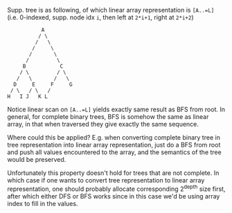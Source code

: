 Supp. tree is as following, of which linear array representation is `[A..=L]` (i.e. 0-indexed, supp. node idx `i`, then left at `2*i+1`, right at `2*i+2`)
```
           A
          / \
         /   \
        /     \
       /       \
      /         \
     B           C
    / \         / \  
   /   \       /   \
  D     E     F     G
 / \   / \   /
H   I J   K L
```
Notice linear scan on `[A..=L]` yields exactly same result as BFS from root.
In general, for complete binary trees, BFS is somehow the same as linear array, in that when traversed they give exactly the same sequence.

Where could this be applied?
E.g. when converting complete binary tree in tree representation into linear array representation, just do a BFS from root and push all values encountered to the array, and the semantics of the tree would be preserved.

Unfortunately this property doesn't hold for trees that are not complete. In which case if one wants to convert tree representation to linear array representation, one should probably allocate corresponding $2^\text{depth}$ size first, after which either DFS or BFS works since in this case we'd be using array index to fill in the values.
